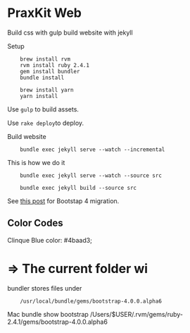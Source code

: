 # PraxKit Web

Build css with gulp
build website with jekyll

Setup

        brew install rvm
        rvm install ruby 2.4.1
        gem install bundler
        bundle install

        brew install yarn
        yarn install


Use `gulp` to build assets.

Use `rake deploy`to deploy.


Build website

        bundle exec jekyll serve --watch --incremental


This is how we do it

        bundle exec jekyll serve --watch --source src

        bundle exec jekyll build --source src  
        


See [this post](https://stackoverflow.com/documentation/twitter-bootstrap/9090/migrating-to-bootstrap-4/28674/bootstrap-4-navbar#t=201703020350421197321) for Bootstap 4 migration.

## Color Codes

Clinque Blue color: #4baad3;

# => The current folder wi


bundler stores files under

        /usr/local/bundle/gems/bootstrap-4.0.0.alpha6

Mac
         bundle show bootstrap
        /Users/$USER/.rvm/gems/ruby-2.4.1/gems/bootstrap-4.0.0.alpha6